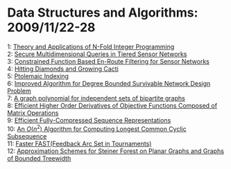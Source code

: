 # Data Structures and Algorithms: 2009/11/22-28  
1: [Theory and Applications of N-Fold Integer Programming](https://doi.org/10.48550/arXiv.0911.4191)  
2: [Secure Multidimensional Queries in Tiered Sensor Networks](https://doi.org/10.48550/arXiv.0911.4238)  
3: [Constrained Function Based En-Route Filtering for Sensor Networks](https://doi.org/10.48550/arXiv.0911.4239)  
4: [Hitting Diamonds and Growing Cacti](https://doi.org/10.48550/arXiv.0911.4366)  
5: [Ptolemaic Indexing](https://doi.org/10.48550/arXiv.0911.4384)  
6: [Improved Algorithm for Degree Bounded Survivable Network Design Problem](https://doi.org/10.48550/arXiv.0911.4544)  
7: [A graph polynomial for independent sets of bipartite graphs](https://doi.org/10.48550/arXiv.0911.4732)  
8: [Efficient Higher Order Derivatives of Objective Functions Composed of  Matrix Operations](https://doi.org/10.48550/arXiv.0911.4940)  
9: [Efficient Fully-Compressed Sequence Representations](https://doi.org/10.48550/arXiv.0911.4981)  
10: [An $O(n^2)$ Algorithm for Computing Longest Common Cyclic Subsequence](https://doi.org/10.48550/arXiv.0911.5031)  
11: [Faster FAST(Feedback Arc Set in Tournaments)](https://doi.org/10.48550/arXiv.0911.5094)  
12: [Approximation Schemes for Steiner Forest on Planar Graphs and Graphs of  Bounded Treewidth](https://doi.org/10.48550/arXiv.0911.5143)  